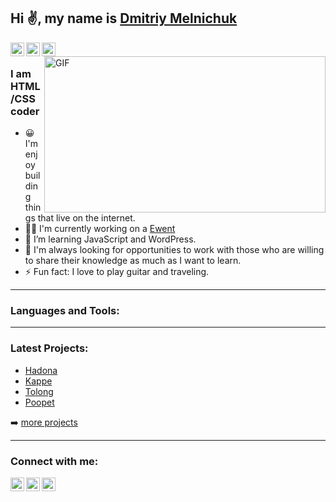 ## Hi ✌️, my name is [Dmitriy Melnichuk](https://dimamelnichuk.github.io/ "Portfolio")

<a href="dmitrymelnichuk95@gmail.com">
  <img align="left" alt="Email" width="22px" src="https://cdn.jsdelivr.net/npm/simple-icons@v3/icons/mail-dot-ru.svg" />
</a>
<a href="https://t.me/eng_WDYM">
  <img align="left" alt="Telegram" width="22px" src="https://cdn.jsdelivr.net/npm/simple-icons@v3/icons/telegram.svg" />
</a>
<a href="https://www.linkedin.com/in/dmitry-melnichuk-8094bb1b7/">
  <img align="left" alt="LinkedIn" width="22px" src="https://cdn.jsdelivr.net/npm/simple-icons@v3/icons/linkedin.svg" />
</a>

<br />

<img align="right" alt="GIF" src="https://github.com/abhisheknaiidu/abhisheknaiidu/blob/master/code.gif?raw=true" width="450" height="250" />

### I am HTML/CSS coder
- 😀 I'm enjoy building things that live on the internet.
- 👨‍💻 I'm currently working on a [Ewent](https://dimamelnichuk.github.io/Ewent/ "Website")
- 🧠 I’m learning JavaScript and WordPress.
- 💬 I'm always looking for opportunities to work with those who are willing to share their knowledge as much as I want to learn.
- ⚡ Fun fact: I love to play guitar and traveling.

---

### Languages and Tools:

---

### Latest Projects:

- [Hadona](https://dimamelnichuk.github.io/hadona/ "Website")
- [Kappe](https://dimamelnichuk.github.io/portfolio-design/ "Website")
- [Tolong](https://dimamelnichuk.github.io/tolong/ "Website")
- [Poopet](https://dimamelnichuk.github.io/poopet/ "Website")

➡️ [more projects](https://github.com/DimaMelnichuk?tab=repositories)

---

### Connect with me:

<a href="dmitrymelnichuk95@gmail.com">
  <img align="left" alt="Email" width="22px" src="https://cdn.jsdelivr.net/npm/simple-icons@v3/icons/mail-dot-ru.svg" />
</a>
<a href="https://t.me/eng_WDYM">
  <img align="left" alt="Telegram" width="22px" src="https://cdn.jsdelivr.net/npm/simple-icons@v3/icons/telegram.svg" />
</a>
<a href="https://www.linkedin.com/in/dmitry-melnichuk-8094bb1b7/">
  <img align="left" alt="LinkedIn" width="22px" src="https://cdn.jsdelivr.net/npm/simple-icons@v3/icons/linkedin.svg" />
</a>